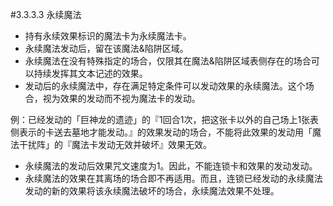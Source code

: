 #3.3.3.3        永续魔法
* 持有永续效果标识的魔法卡为永续魔法卡。
* 永续魔法发动后，留在该魔法&陷阱区域。
* 永续魔法在没有特殊指定的场合，仅限其在魔法&陷阱区域表侧存在的场合可以持续发挥其文本记述的效果。
* 发动后的永续魔法中，存在满足特定条件可以发动效果的永续魔法。这个场合，视为效果的发动而不视为魔法卡的发动。

例：已经发动的「巨神龙的遗迹」的『1回合1次，把这张卡以外的自己场上1张表侧表示的卡送去墓地才能发动。』的效果发动的场合，不能将此效果的发动用「魔法干扰阵」的『魔法卡发动无效并破坏』效果无效。
* 永续魔法的发动后效果咒文速度为1。因此，不能连锁卡和效果的发动发动。
* 永续魔法的效果在其离场的场合即不再适用。而且，连锁已经发动的永续魔法发动的新的效果将该永续魔法破坏的场合，永续魔法效果不处理。
